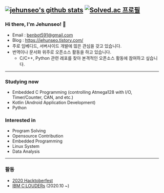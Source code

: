 [![jehunseo's github stats](https://github-readme-stats.vercel.app/api?username=jehunseo&show_icons=true&count_private=true)](https://github.com/anuraghazra/github-readme-stats)
[![Solved.ac 프로필](http://mazassumnida.wtf/api/generate_badge?boj=benbot5)](https://solved.ac/benbot5)
---
### Hi there, I'm Jehunseo! 👋
- Email : benbot591@gmail.com
- Blog : https://jehunseo.tistory.com/
- 주로 임베디드, 서버사이드 개발에 많은 관심을 갖고 있습니다.
- 번역이나 문서화 위주로 오픈소스 활동을 하고 있습니다. 
  - C/C++, Python 관련 레포를 찾아 본격적인 오픈소스 활동에 참여하고 싶습니다.
---

### Studying now
- Embedded C Programming (controlling Atmega128 with I/O, Timer/Counter, CAN, and etc.)
- Kotlin (Android Application Development)
- Python

### Interested in
- Program Solving
- Opensource Contribution
- Embedded Programming
- Linux System
- Data Analysis
---
### 활동
- [2020 Hacktoberfest](https://hacktoberfest.digitalocean.com/)
- [IBM C:LOUDERs](https://developer.ibm.com/kr/clouders/?fbclid=IwAR1jv6Ac7pjwLc81VO3T5N_zqLf2v8SBSEEJYKGVAVKSGAF34m0pjlaf-Gw) (2020.10 ~)
<!--
**jehunseo/jehunseo** is a ✨ _special_ ✨ repository because its `README.md` (this file) appears on your GitHub profile.

Here are some ideas to get you started:

- 🔭 I’m currently working on ...
- 🌱 I’m currently learning ...
- 👯 I’m looking to collaborate on ...
- 🤔 I’m looking for help with ...
- 💬 Ask me about ...
- 📫 How to reach me: ...
- 😄 Pronouns: ...
- ⚡ Fun fact: ...
-->
